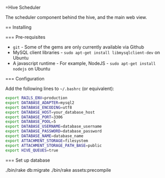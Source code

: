 =Hive Scheduler

The scheduler component behind the hive, and the main web view.

== Installing

=== Pre-requisites

* `git` - Some of the gems are only currently available via Github
* MySQL client libraries - `sudo apt-get install libmysqlclient-dev` on Ubuntu
* A javascript runtime - For example, NodeJS - `sudo apt-get install nodejs` on Ubuntu

=== Configuration

Add the following lines to `~/.bashrc` (or equivalent):

```bash
export RAILS_ENV=production
export DATABASE_ADAPTER=mysql2
export DATABASE_ENCODING=utf8
export DATABASE_HOST=your_database_host
export DATABASE_PORT=3306
export DATABASE_POOL=5
export DATABASE_USERNAME=database_username
export DATABASE_PASSWORD=database_password
export DATABASE_NAME=database_name
export ATTACHMENT_STORAGE=filesystem
export ATTACHMENT_STORAGE_PATH_BASE=public
export HIVE_QUEUES=true
```

=== Set up database

./bin/rake db:migrate
./bin/rake assets:precompile
